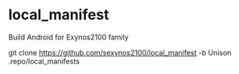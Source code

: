 # local_manifest

Build Android for Exynos2100 family

git clone https://github.com/sexynos2100/local_manifest -b Unison .repo/local_manifests
